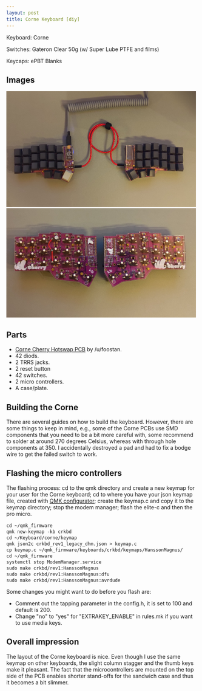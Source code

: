```yaml
---
layout: post
title: Corne Keyboard [diy]
---
```


Keyboard: Corne

Switches: Gateron Clear 50g (w/ Super Lube PTFE and films)

Keycaps: ePBT Blanks

## Images
<img src="/images/corne_1.jpg" width="500"> <img src="/images/corne_2.jpg" width="500">

## Parts
* [Corne Cherry Hotswap PCB](https://github.com/foostan/crkbd) by /u/foostan.
* 42 diods.
* 2 TRRS jacks.
* 2 reset button
* 42 switches.
* 2 micro controllers.
* A case/plate.

## Building the Corne
There are several guides on how to build the keyboard. However, there are some things to keep in
mind, e.g., some of the Corne PCBs use SMD components that you need to be a bit more careful with,
some recommend to solder at
around 270 degrees Celsius, whereas with through hole components at 350. I accidentally destroyed a
pad and had to fix a bodge wire to get the failed switch to work.

## Flashing the micro controllers
The flashing process: cd to the qmk directory and create a new keymap for your user for the Corne
keyboard; cd to where you have your json keymap file, created with [QMK
configurator](https://config.qmk.fm/#/dekunukem/duckypad/LAYOUT); create the keymap.c and copy it
to the keymap directory; stop the modem manager; flash the elite-c and then the pro micro.
```
cd ~/qmk_firmware
qmk new-keymap -kb crkbd
cd ~/Keyboard/corne/keymap
qmk json2c crkbd_rev1_legacy_dhm.json > keymap.c
cp keymap.c ~/qmk_firmware/keyboards/crkbd/keymaps/HanssonMagnus/
cd ~/qmk_firmware
systemctl stop ModemManager.service
sudo make crkbd/rev1:HanssonMagnus
sudo make crkbd/rev1:HanssonMagnus:dfu
sudo make crkbd/rev1:HanssonMagnus:avrdude
```

Some changes you might want to do before you flash are:
* Comment out the tapping parameter in the config.h, it is set to 100 and default is 200.
* Change "no" to "yes" for "EXTRAKEY_ENABLE" in rules.mk if you want to use media keys.

## Overall impression
The layout of the Corne keyboard is nice. Even though I use the same keymap on other
keyboards, the slight column stagger and the thumb keys make it pleasant. The fact that the
microcontrollers are mounted on the top side of the PCB enables shorter stand-offs for the sandwich
case and thus it becomes a bit slimmer.
